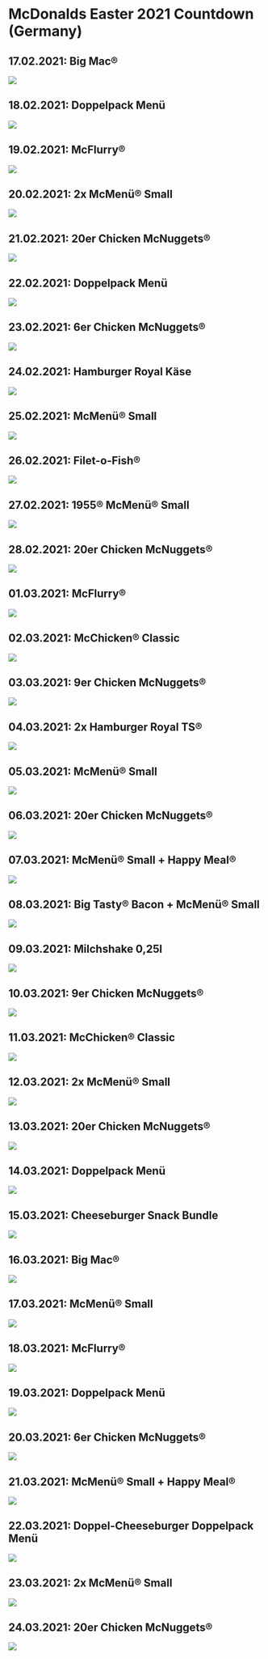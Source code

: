 # McDonalds Easter 2021 Countdown (Germany)

## 17.02.2021: Big Mac®
![](https://mcd-mobileapp-prod.azureedge.net/img/easter/2021/002_deal_of_day_coupons/17.02.coupon_big_mac_oc-min.png)

## 18.02.2021: Doppelpack Menü
![](https://mcd-mobileapp-prod.azureedge.net/img/easter/2021/002_deal_of_day_coupons/18.02.coupon_doppelpack_menue_oc.png)

## 19.02.2021: McFlurry®
![](https://mcd-mobileapp-prod.azureedge.net/img/easter/2021/002_deal_of_day_coupons/19.02.coupon_mcflurry_nach_wahl_mit_2_toppings_oc.png)

## 20.02.2021: 2x McMenü® Small
![](https://mcd-mobileapp-prod.azureedge.net/img/easter/2021/002_deal_of_day_coupons/20.02.coupon_mcmenue_small_oc.png)

## 21.02.2021: 20er Chicken McNuggets®
![](https://mcd-mobileapp-prod.azureedge.net/img/easter/2021/002_deal_of_day_coupons/21.02.coupon_20er_chicken_mcnuggets_oc.png)

## 22.02.2021: Doppelpack Menü
![](https://mcd-mobileapp-prod.azureedge.net/img/easter/2021/002_deal_of_day_coupons/22.02.coupon_doppelpack_menue_oc.png)

## 23.02.2021: 6er Chicken McNuggets®
![](https://mcd-mobileapp-prod.azureedge.net/img/easter/2021/002_deal_of_day_coupons/23.02.coupon_6er_chicken_mcnuggets_oc.png)

## 24.02.2021: Hamburger Royal Käse
![](https://mcd-mobileapp-prod.azureedge.net/img/easter/2021/002_deal_of_day_coupons/24.02.coupon_hamburger_royal_kaese_oc.png)

## 25.02.2021: McMenü® Small
![](https://mcd-mobileapp-prod.azureedge.net/img/easter/2021/002_deal_of_day_coupons/25.02.coupon_mcmenue_small_oc.png)

## 26.02.2021: Filet-o-Fish®
![](https://mcd-mobileapp-prod.azureedge.net/img/easter/2021/002_deal_of_day_coupons/26.02.coupon_filet-o-fish_oc.png)

## 27.02.2021: 1955® McMenü® Small
![](https://mcd-mobileapp-prod.azureedge.net/img/easter/2021/002_deal_of_day_coupons/27.02.coupon_1995_stage_mcmenue_small_oc.png)

## 28.02.2021: 20er Chicken McNuggets®
![](https://mcd-mobileapp-prod.azureedge.net/img/easter/2021/002_deal_of_day_coupons/28.02.coupon_20er_chicken_mcnuggets_oc.png)

## 01.03.2021: McFlurry®
![](https://mcd-mobileapp-prod.azureedge.net/img/easter/2021/002_deal_of_day_coupons/01.03.coupon_mcflurry_duschgel_oc.png)

## 02.03.2021: McChicken® Classic
![](https://mcd-mobileapp-prod.azureedge.net/img/easter/2021/002_deal_of_day_coupons/02.03.coupon_mc_chicken_oc-min.png)

## 03.03.2021: 9er Chicken McNuggets®
![](https://mcd-mobileapp-prod.azureedge.net/img/easter/2021/002_deal_of_day_coupons/03.03.coupon_chicken_mcnuggets_9er_oc.png)

## 04.03.2021: 2x Hamburger Royal TS®
![](https://mcd-mobileapp-prod.azureedge.net/img/easter/2021/002_deal_of_day_coupons/04.03.coupon_hamburger_royal_ts_oc.png)

## 05.03.2021: McMenü® Small
![](https://mcd-mobileapp-prod.azureedge.net/img/easter/2021/002_deal_of_day_coupons/05.03.coupon_mcmenue_small_nach_wahl_oc.png)

## 06.03.2021: 20er Chicken McNuggets®
![](https://mcd-mobileapp-prod.azureedge.net/img/easter/2021/002_deal_of_day_coupons/06.03.coupon_20er_chicken_mcnuggets_oc%20.png)

## 07.03.2021: McMenü® Small + Happy Meal®
![](https://mcd-mobileapp-prod.azureedge.net/img/easter/2021/002_deal_of_day_coupons/07.03.coupon_mcmenue_small_happy_meal_oc.png)

## 08.03.2021: Big Tasty® Bacon + McMenü® Small
![](https://mcd-mobileapp-prod.azureedge.net/img/easter/2021/002_deal_of_day_coupons/08.03.coupon_bigtasty_bacon_mcmenue_small_oc.png)

## 09.03.2021: Milchshake 0,25l
![](https://mcd-mobileapp-prod.azureedge.net/img/easter/2021/002_deal_of_day_coupons/09.03.coupon_milkshake_oc.png)

## 10.03.2021: 9er Chicken McNuggets®
![](https://mcd-mobileapp-prod.azureedge.net/img/easter/2021/002_deal_of_day_coupons/10.03.coupon_chicken_mcnuggets_9er_oc.png)

## 11.03.2021: McChicken® Classic
![](https://mcd-mobileapp-prod.azureedge.net/img/easter/2021/002_deal_of_day_coupons/11.03.coupon_mc_chicken_oc-min.png)

## 12.03.2021: 2x McMenü® Small
![](https://mcd-mobileapp-prod.azureedge.net/img/easter/2021/002_deal_of_day_coupons/12.03.coupon_mcmenue_small_oc.png)

## 13.03.2021: 20er Chicken McNuggets®
![](https://mcd-mobileapp-prod.azureedge.net/img/easter/2021/002_deal_of_day_coupons/13.03.coupon_20er_chicken_mcnuggets_oc%20.png)

## 14.03.2021: Doppelpack Menü
![](https://mcd-mobileapp-prod.azureedge.net/img/easter/2021/002_deal_of_day_coupons/14.03.coupon_doppelpack_menue_oc.png)

## 15.03.2021: Cheeseburger Snack Bundle
![](https://mcd-mobileapp-prod.azureedge.net/img/easter/2021/002_deal_of_day_coupons/15.03_coupon_cheesburger_snack_bundle_oc.png)

## 16.03.2021: Big Mac®
![](https://mcd-mobileapp-prod.azureedge.net/img/easter/2021/002_deal_of_day_coupons/16.03.coupon_big_mac_oc-min.png)

## 17.03.2021: McMenü® Small
![](https://mcd-mobileapp-prod.azureedge.net/img/easter/2021/002_deal_of_day_coupons/17.03_coupon_mcmenue_small_nach_wahl_oc.png)

## 18.03.2021: McFlurry®
![](https://mcd-mobileapp-prod.azureedge.net/img/easter/2021/002_deal_of_day_coupons/18.03.coupon_mcflurry_nach_wahl_mit_2_toppings_oc%20.png)

## 19.03.2021: Doppelpack Menü
![](https://mcd-mobileapp-prod.azureedge.net/img/easter/2021/002_deal_of_day_coupons/19.03.coupon_doppelpack_menue_oc%20.png)

## 20.03.2021: 6er Chicken McNuggets®
![](https://mcd-mobileapp-prod.azureedge.net/img/easter/2021/002_deal_of_day_coupons/20.03.coupon_6er_chicken_mcnuggets_oc.png)

## 21.03.2021: McMenü® Small + Happy Meal®
![](https://mcd-mobileapp-prod.azureedge.net/img/easter/2021/002_deal_of_day_coupons/21.03_coupon_mcmenue_small_happy_meal_oc.png)

## 22.03.2021: Doppel-Cheeseburger Doppelpack Menü
![](https://mcd-mobileapp-prod.azureedge.net/img/easter/2021/002_deal_of_day_coupons/22.03.coupon_doppel_cheesburger_snack_bundle_oc.png)

## 23.03.2021: 2x McMenü® Small
![](https://mcd-mobileapp-prod.azureedge.net/img/easter/2021/002_deal_of_day_coupons/23.03.coupon_mcmenue_small_oc.png)

## 24.03.2021: 20er Chicken McNuggets®
![](https://mcd-mobileapp-prod.azureedge.net/img/easter/2021/002_deal_of_day_coupons/24.03.coupon_20er_chicken_mcnuggets_oc%20.png)

